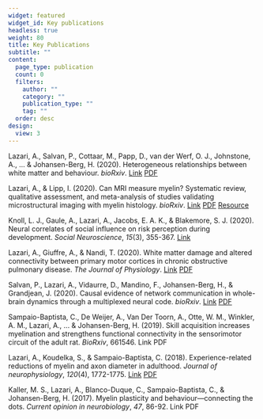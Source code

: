 ```yaml
---
widget: featured
widget_id: Key publications
headless: true
weight: 80
title: Key Publications
subtitle: ""
content:
  page_type: publication
  count: 0
  filters:
    author: ""
    category: ""
    publication_type: ""
    tag: ""
  order: desc
design:
  view: 3
---
```

Lazari, A., Salvan, P., Cottaar, M., Papp, D., van der Werf, O. J., Johnstone, A., ... & Johansen-Berg, H. (2020). Heterogeneous relationships between white matter and behaviour. *bioRxiv*. [Link](https://www.biorxiv.org/content/10.1101/2020.12.15.422826v1) [PDF](https://www.biorxiv.org/content/10.1101/2020.12.15.422826v1.full.pdf)

Lazari, A., & Lipp, I. (2020). Can MRI measure myelin? Systematic review, qualitative assessment, and meta-analysis of studies validating microstructural imaging with myelin histology. *bioRxiv*. [Link](https://www.biorxiv.org/content/10.1101/2020.09.08.286518v2) [PDF](https://www.biorxiv.org/content/10.1101/2020.09.08.286518v2.full.pdf) [Resource](https://lazaral.github.io/Myelin-Validation-Systematic-Review/)

Knoll, L. J., Gaule, A., Lazari, A., Jacobs, E. A. K., & Blakemore, S. J. (2020). Neural correlates of social influence on risk perception during development. *Social Neuroscience*, *15*(3), 355-367. [Link](https://pubmed.ncbi.nlm.nih.gov/32091958/) 

Lazari, A., Giuffre, A., & Nandi, T. (2020). White matter damage and altered connectivity between primary motor cortices in chronic obstructive pulmonary disease. *The Journal of Physiology*. [Link](https://physoc.onlinelibrary.wiley.com/doi/full/10.1113/JP280648) [PDF](https://physoc.onlinelibrary.wiley.com/doi/pdf/10.1113/JP280648)

Salvan, P., Lazari, A., Vidaurre, D., Mandino, F., Johansen-Berg, H., & Grandjean, J. (2020). Causal evidence of network communication in whole-brain dynamics through a multiplexed neural code. *bioRxiv*. [Link](https://www.biorxiv.org/content/10.1101/2020.06.09.142695v1) [PDF](https://www.biorxiv.org/content/10.1101/2020.06.09.142695v1.full.pdf)

Sampaio-Baptista, C., De Weijer, A., Van Der Toorn, A., Otte, W. M., Winkler, A. M., Lazari, A., ... & Johansen-Berg, H. (2019). Skill acquisition increases myelination and strengthens functional connectivity in the sensorimotor circuit of the adult rat. *BioRxiv*, 661546. Link PDF

Lazari, A., Koudelka, S., & Sampaio-Baptista, C. (2018). Experience-related reductions of myelin and axon diameter in adulthood. *Journal of neurophysiology*, *120*(4), 1772-1775. [Link](https://journals.physiology.org/doi/full/10.1152/jn.00070.2018) [PDF](https://journals.physiology.org/doi/pdfplus/10.1152/jn.00070.2018)

Kaller, M. S., Lazari, A., Blanco-Duque, C., Sampaio-Baptista, C., & Johansen-Berg, H. (2017). Myelin plasticity and behaviour—connecting the dots. *Current opinion in neurobiology*, *47*, 86-92. Link PDF